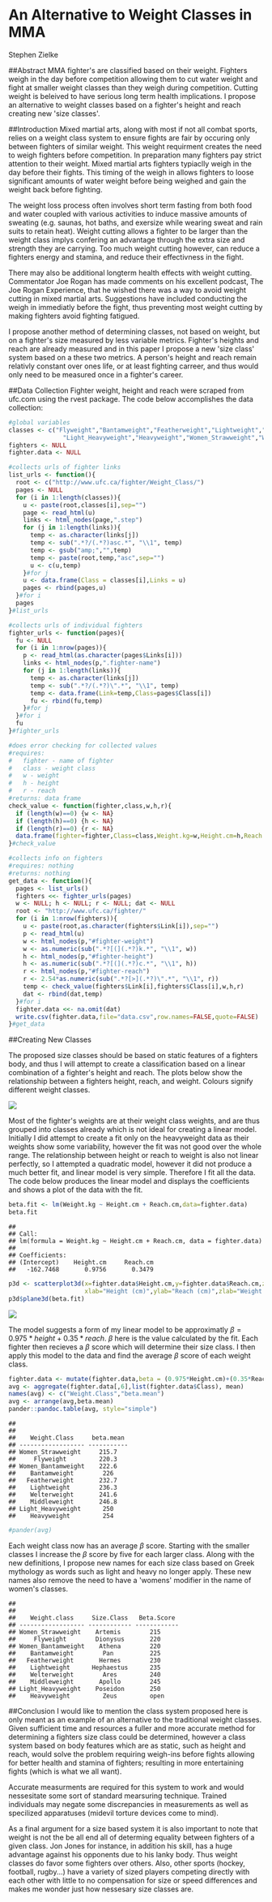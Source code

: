 # An Alternative to Weight Classes in MMA
Stephen Zielke  

##Abstract
MMA fighter's are classified based on their weight. Fighters weigh in the day before competition allowing them to cut water weight and fight at smaller weight classes than they weigh during competition. Cutting weight is beleived to have serious long term health implications. I propose an alternative to weight classes based on a fighter's height and reach creating new 'size classes'.

##Introduction
Mixed martial arts, along with most if not all combat sports, relies on a weight class system to ensure fights are fair by occuring only between fighters of similar weight. This weight requirment creates the need to weigh fighters before competition. In preparation many fighters pay strict attention to their weight. Mixed martial arts fighters typiaclly weigh in the day before their fights. This timing of the weigh in allows fighters to loose significant amounts of water weight before being weighed and gain the weight back before fighting.

The weight loss process often involves short term fasting from both food and water coupled with various activities to induce massive amounts of sweating (e.g. saunas, hot baths, and exersize while wearing sweat and rain suits to retain heat). Weight cutting allows a fighter to be larger than the weight class implys confering an advantage through the extra size and strength they are carrying. Too much weight cutting however, can reduce a fighters energy and stamina, and reduce their effectivness in the fight.

There may also be additional longterm health effects with weight cutting. Commentator Joe Rogan has made comments on his excellent podcast, The Joe Rogan Experience, that he wished there was a way to avoid weight cutting in mixed martial arts. Suggestions have included conducting the weigh in immediatly before the fight, thus preventing most weight cutting by making fighters avoid fighting fatigued.

I propose another method of determining classes, not based on weight, but on a fighter's size measured by less variable metrics. Fighter's heights and reach are already measured and in this paper I propose a new 'size class' system based on a these two metrics. A person's height and reach remain relativly constant over ones life, or at least fighting carreer, and thus would only need to be measured once in a fighter's career.

##Data Collection
Fighter weight, height and reach were scraped from ufc.com using the rvest package. The code below accomplishes the data collection:



```r
#global variables
classes <- c("Flyweight","Bantamweight","Featherweight","Lightweight","Welterweight","Middleweight",
               "Light_Heavyweight","Heavyweight","Women_Strawweight","Women_Bantamweight")
fighters <- NULL
fighter.data <- NULL

#collects urls of fighter links
list_urls <- function(){
  root <- c("http://www.ufc.ca/fighter/Weight_Class/")
  pages <- NULL
  for (i in 1:length(classes)){
    u <- paste(root,classes[i],sep="")
    page <- read_html(u)
    links <- html_nodes(page,".step")
    for (j in 1:length(links)){
      temp <- as.character(links[j])
      temp <- sub(".*?/(.*?)asc.*", "\\1", temp)
      temp <- gsub("amp;","",temp)
      temp <- paste(root,temp,"asc",sep="")
      u <- c(u,temp)
    }#for j
    u <- data.frame(Class = classes[i],Links = u)
    pages <- rbind(pages,u)
  }#for i
  pages
}#list_urls

#collects urls of individual fighters
fighter_urls <- function(pages){
  fu <- NULL
  for (i in 1:nrow(pages)){
    p <- read_html(as.character(pages$Links[i]))
    links <- html_nodes(p,".fighter-name")
    for (j in 1:length(links)){
      temp <- as.character(links[j])
      temp <- sub(".*?/(.*?)\".*", "\\1", temp)
      temp <- data.frame(Link=temp,Class=pages$Class[i])
      fu <- rbind(fu,temp)
    }#for j
  }#for i
  fu
}#fighter_urls

#does error checking for collected values
#requires:
#   fighter - name of fighter
#   class - weight class
#   w - weight
#   h - height
#   r - reach
#returns: data frame
check_value <- function(fighter,class,w,h,r){
  if (length(w)==0) {w <- NA}
  if (length(h)==0) {h <- NA}
  if (length(r)==0) {r <- NA}
  data.frame(fighter=fighter,Class=class,Weight.kg=w,Height.cm=h,Reach.cm=r)
}#check_value

#collects info on fighters
#requires: nothing
#returns: nothing
get_data <- function(){
  pages <- list_urls()
  fighters <<- fighter_urls(pages)
  w <- NULL; h <- NULL; r <- NULL; dat <- NULL
  root <- "http://www.ufc.ca/fighter/"
  for (i in 1:nrow(fighters)){
    u <- paste(root,as.character(fighters$Link[i]),sep="")
    p <- read_html(u)
    w <- html_nodes(p,"#fighter-weight")
    w <- as.numeric(sub(".*?[(](.*?)k.*", "\\1", w))
    h <- html_nodes(p,"#fighter-height")
    h <- as.numeric(sub(".*?[(](.*?)c.*", "\\1", h))
    r <- html_nodes(p,"#fighter-reach")
    r <- 2.54*as.numeric(sub(".*?[>](.*?)\".*", "\\1", r))
    temp <- check_value(fighters$Link[i],fighters$Class[i],w,h,r)
    dat <- rbind(dat,temp)
  }#for i
  fighter.data <<- na.omit(dat)
  write.csv(fighter.data,file="data.csv",row.names=FALSE,quote=FALSE)
}#get_data
```

##Creating New Classes

The proposed size classes should be based on static features of a fighters body, and thus I will attempt to create a classification based on a linear combination of a fighter's height and reach. The plots below show the relationship between a fighters height, reach, and weight. Colours signify different weight classes.

![](Report_files/figure-html/explore-1.png) 

Most of the fighter's weights are at their weight class weights, and are thus grouped into classes already which is not ideal for creating a linear model. Initially I did attempt to create a fit only on the heavyweight data as their weights show some variability, however the fit was not good over the whole range. The relationship between height or reach to weight is also not linear perfectly, so I attempted a quadratic model, however it did not produce a much better fit, and linear model is very simple. Therefore I fit all the data. The code below produces the linear model and displays the coefficients and shows a plot of the data with the fit.


```r
beta.fit <- lm(Weight.kg ~ Height.cm + Reach.cm,data=fighter.data)
beta.fit
```

```
## 
## Call:
## lm(formula = Weight.kg ~ Height.cm + Reach.cm, data = fighter.data)
## 
## Coefficients:
## (Intercept)    Height.cm     Reach.cm  
##   -162.7468       0.9756       0.3479
```

```r
p3d <- scatterplot3d(x=fighter.data$Height.cm,y=fighter.data$Reach.cm,z=fighter.data$Weight.kg,angle=60,
                     xlab="Height (cm)",ylab="Reach (cm)",zlab="Weight (kg)")
p3d$plane3d(beta.fit)
```

![](Report_files/figure-html/unnamed-chunk-2-1.png) 

The model suggests a form of my linear model to be approximatly $\beta = 0.975*height + 0.35*reach$. $\beta$ here is the value calculated by the fit. Each fighter then recieves a $\beta$ score which will determine their size class. I then apply this model to the data and find the average $\beta$ score of each weight class.


```r
fighter.data <- mutate(fighter.data,beta = (0.975*Height.cm)+(0.35*Reach.cm))
avg <- aggregate(fighter.data[,6],list(fighter.data$Class), mean)
names(avg) <- c("Weight.Class","beta.mean")
avg <- arrange(avg,beta.mean)
pander::pandoc.table(avg, style="simple")
```

```
## 
## 
##    Weight.Class     beta.mean 
## ------------------ -----------
## Women_Strawweight     215.7   
##     Flyweight         220.3   
## Women_Bantamweight    222.6   
##    Bantamweight        226    
##   Featherweight       232.7   
##    Lightweight        236.3   
##    Welterweight       241.6   
##    Middleweight       246.8   
## Light_Heavyweight      250    
##    Heavyweight         254
```

```r
#pander(avg)
```

Each weight class now has an average $\beta$ score. Starting with the smaller classes I increase the $\beta$ score by five for each larger class. Along with the new definitions, I propose new names for each size class based on Greek mythology as words such as light and heavy no longer apply. These new names also remove the need to have a 'womens' modifier in the name of women's classes.


```
## 
## 
##    Weight.class     Size.Class   Beta.Score 
## ------------------ ------------ ------------
## Women_Strawweight    Artemis        215     
##     Flyweight        Dionysus       220     
## Women_Bantamweight    Athena        220     
##    Bantamweight        Pan          225     
##   Featherweight       Hermes        230     
##    Lightweight      Hephaestus      235     
##    Welterweight        Ares         240     
##    Middleweight       Apollo        245     
## Light_Heavyweight    Poseidon       250     
##    Heavyweight         Zeus         open
```

##Conclusion
I would like to mention the class system proposed here is only meant as an example of an alternative to the traditional weight classes. Given sufficient time and resources a fuller and more accurate method for determining a fighters size class could be determined, however a class system based on body features which are as static, such as height and reach, would solve the problem requiring weigh-ins before fights allowing for better health and stamina of fighters; resulting in more entertaining fights (which is what we all want).

Accurate measurments are required for this system to work and would nessesitate some sort of standard mearsuring technique. Trained individuals may negate some discrepancies in measurements as well as specilized apparatuses (midevil torture devices come to mind).

As a final argument for a size based system it is also important to note that weight is not the be all end all of determing equality between fighters of a given class. Jon Jones for instance, in addition his skill, has a huge advantage against his opponents due to his lanky body. Thus weight classes do favor some fighters over others. Also, other sports (hockey, football, rugby...) have a variety of sized players competing directly with each other with little to no compensation for size or speed differences and makes me wonder just how nessesary size classes are.
